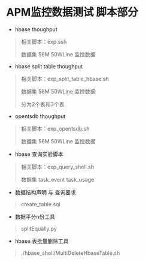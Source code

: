 # APM监控数据测试 脚本部分
* hbase thoughput 
> 相关脚本：exp.ssh
> <p>数据集 56M 50WLine 监控数据</p>

* hbase split table thoughput
> <p>相关脚本：exp_split_table_hbase.sh</p>
> <p>数据集 56M 50WLine 监控数据</p>
> <p>分为2个表和3个表</p>

* opentsdb thoughput
> <p>相关脚本：exp_opentsdb.sh</p>
> <p>数据集 56M 50WLine 监控数据</p>

* hbase 查询实验脚本
> <p>相关脚本：exp_query_shell.sh</p>
> <p>数据集 task_event task_usage</p>

* 数据结构声明 与 查询要求
> <p>create_table.sql</p>

* 数据平分n份工具
> <p>splitEqually.py</p>

* hbase 表批量删除工具
> <p>./hbase_shell/MultiDeleteHbaseTable.sh</p>

